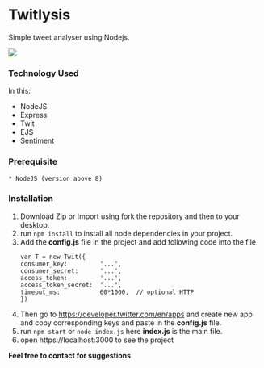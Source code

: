 # Twitlysis
Simple tweet analyser using Nodejs.

![](images/preview.gif)

### Technology Used

In this: 

* NodeJS
* Express
* Twit
* EJS
* Sentiment

### Prerequisite
    * NodeJS (version above 8)
    
### Installation

1. Download Zip or Import using fork the repository and then to your desktop.
2. run  `npm install`  to install all node dependencies in your project.
3. Add the **config.js** file in the project and add following code into the file
    ```
    var T = new Twit({
    consumer_key:         '...',
    consumer_secret:      '...',
    access_token:         '...',
    access_token_secret:  '...',
    timeout_ms:           60*1000,  // optional HTTP  
   })
    ```
4. Then go to https://developer.twitter.com/en/apps and create new app and copy corresponding keys and paste in the **config.js** file.
5. run `npm start` or `node index.js` here **index.js** is the main file.
6. open https://localhost:3000 to see the project


**Feel free to contact for suggestions**
